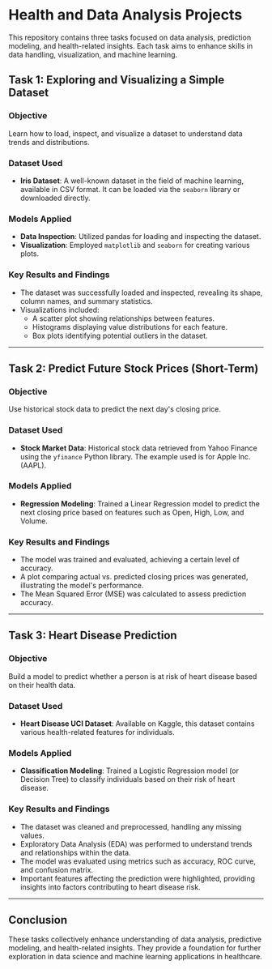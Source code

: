 # Health and Data Analysis Projects

This repository contains three tasks focused on data analysis, prediction modeling, and health-related insights. Each task aims to enhance skills in data handling, visualization, and machine learning.

## Task 1: Exploring and Visualizing a Simple Dataset

### Objective
Learn how to load, inspect, and visualize a dataset to understand data trends and distributions.

### Dataset Used
- **Iris Dataset**: A well-known dataset in the field of machine learning, available in CSV format. It can be loaded via the `seaborn` library or downloaded directly.

### Models Applied
- **Data Inspection**: Utilized pandas for loading and inspecting the dataset.
- **Visualization**: Employed `matplotlib` and `seaborn` for creating various plots.

### Key Results and Findings
- The dataset was successfully loaded and inspected, revealing its shape, column names, and summary statistics.
- Visualizations included:
  - A scatter plot showing relationships between features.
  - Histograms displaying value distributions for each feature.
  - Box plots identifying potential outliers in the dataset.

---

## Task 2: Predict Future Stock Prices (Short-Term)

### Objective
Use historical stock data to predict the next day's closing price.

### Dataset Used
- **Stock Market Data**: Historical stock data retrieved from Yahoo Finance using the `yfinance` Python library. The example used is for Apple Inc. (AAPL).

### Models Applied
- **Regression Modeling**: Trained a Linear Regression model to predict the next closing price based on features such as Open, High, Low, and Volume.

### Key Results and Findings
- The model was trained and evaluated, achieving a certain level of accuracy.
- A plot comparing actual vs. predicted closing prices was generated, illustrating the model's performance.
- The Mean Squared Error (MSE) was calculated to assess prediction accuracy.

---

## Task 3: Heart Disease Prediction

### Objective
Build a model to predict whether a person is at risk of heart disease based on their health data.

### Dataset Used
- **Heart Disease UCI Dataset**: Available on Kaggle, this dataset contains various health-related features for individuals.

### Models Applied
- **Classification Modeling**: Trained a Logistic Regression model (or Decision Tree) to classify individuals based on their risk of heart disease.

### Key Results and Findings
- The dataset was cleaned and preprocessed, handling any missing values.
- Exploratory Data Analysis (EDA) was performed to understand trends and relationships within the data.
- The model was evaluated using metrics such as accuracy, ROC curve, and confusion matrix.
- Important features affecting the prediction were highlighted, providing insights into factors contributing to heart disease risk.

---

## Conclusion
These tasks collectively enhance understanding of data analysis, predictive modeling, and health-related insights. They provide a foundation for further exploration in data science and machine learning applications in healthcare.
